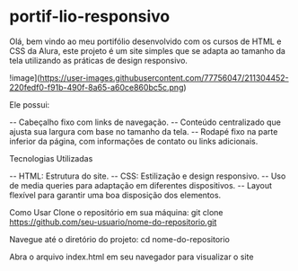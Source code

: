 # portif-lio-responsivo
Olá, bem vindo ao meu portifólio desenvolvido com os cursos de HTML e CSS da Alura, este projeto é um site simples que se adapta ao tamanho da tela utilizando as práticas de design responsivo.

!image](https://user-images.githubusercontent.com/77756047/211304452-220fedf0-f91b-490f-8a65-a60ce860bc5c.png)

Ele possui:

-- Cabeçalho fixo com links de navegação.
-- Conteúdo centralizado que ajusta sua largura com base no tamanho da tela.
-- Rodapé fixo na parte inferior da página, com informações de contato ou links adicionais.

Tecnologias Utilizadas

-- HTML: Estrutura do site.
-- CSS: Estilização e design responsivo.
-- Uso de media queries para adaptação em diferentes dispositivos.
-- Layout flexível para garantir uma boa disposição dos elementos.

Como Usar
Clone o repositório em sua máquina:
  git clone https://github.com/seu-usuario/nome-do-repositorio.git

Navegue até o diretório do projeto:
  cd nome-do-repositorio

Abra o arquivo index.html em seu navegador para visualizar o site
